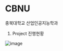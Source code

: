 # CBNU
충북대학교 산업인공지능학과

1. Project 진행현황

![image](https://user-images.githubusercontent.com/23616987/200303868-1e64bb16-91ac-4d2b-8b80-5cbeaa4c88d9.png)

